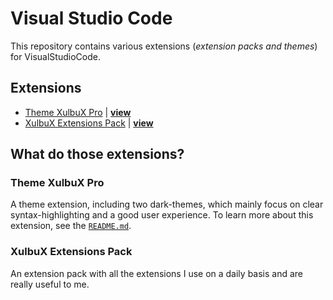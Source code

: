 # Visual Studio Code
This repository contains various extensions (*extension packs and themes*) for VisualStudioCode.

## Extensions
* [Theme XulbuX Pro](#themexulbuxpro) | **[view](./vscode-theme-xulbux-pro)**
* [XulbuX Extensions Pack](#xulbuxextensionspack) | **[view](./vscode-extensions-xulbux)**

## What do those extensions?

### Theme XulbuX Pro
A theme extension, including two dark-themes, which mainly focus on clear syntax-highlighting and a good user experience.
To learn more about this extension, see the [`README.md`](./vscode-theme-xulbux-pro/README.md).

### XulbuX Extensions Pack
An extension pack with all the extensions I use on a daily basis and are really useful to me.
